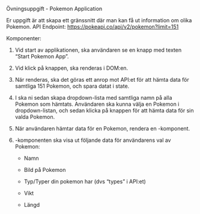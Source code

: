 Övningsuppgift - Pokemon Application

Er uppgift är att skapa ett gränssnitt där man kan få ut information om olika Pokemon.
API Endpoint: https://pokeapi.co/api/v2/pokemon?limit=151

Komponenter: 

<App>

<PokemonApplication>

<Pokemon>


1. Vid start av applikationen, ska användaren se en knapp med texten “Start Pokemon App”.

2. Vid klick på knappen, ska <PokemonApplication> renderas i DOM:en.

3. När <PokemonApplication/> renderas, ska det göras ett anrop mot API:et för att hämta data för samtliga 151 Pokemon, och spara datat i state.

4. I <PokemonApplication> ska ni sedan skapa dropdown-lista med samtliga namn på alla Pokemon som hämtats. Användaren ska kunna välja en Pokemon i dropdown-listan, och sedan klicka på knappen för att hämta data för sin valda Pokemon.

5. När användaren hämtar data för en Pokemon, rendera en <Pokemon>-komponent.

6. <Pokemon>-komponenten ska visa ut följande data för användarens val av Pokemon:

    - Namn

    - Bild på Pokemon

    - Typ/Typer din pokemon har (dvs “types” i API:et)

    - Vikt

    - Längd